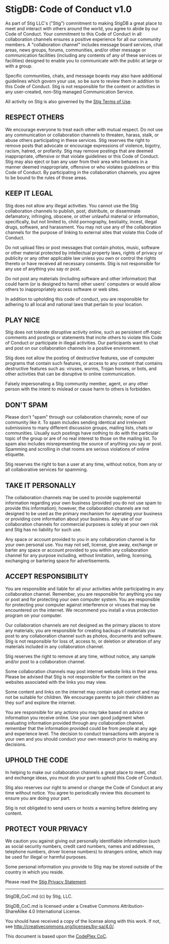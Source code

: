 # StigDB: Code of Conduct v1.0

As part of Stig LLC's ("Stig") commitment to making StigDB a great place to meet and interact with others around the world, you agree to abide by our Code of Conduct. Your commitment to this Code of Conduct in all collaboration channels ensures a positive experience for all our community members. A "collaboration channel" includes message board services, chat areas, news groups, forums, communities, and/or other message or communication facilities (including any contents of any of these services or facilities) designed to enable you to communicate with the public at large or with a group.

Specific communities, chats, and message boards may also have additional guidelines which govern your use, so be sure to review them in addition to this Code of Conduct. Stig is not responsible for the content or activities in any user-created, non-Stig managed Communication Service.

All activity on Stig is also governed by the [Stig Terms of Use](tos.md).

## RESPECT OTHERS

We encourage everyone to treat each other with mutual respect. Do not use any communication or collaboration channels to threaten, harass, stalk, or abuse others participating in these services. Stig reserves the right to remove posts that advocate or encourage expressions of violence, bigotry, racism, hatred, or profanity. Stig may remove postings that are deemed inappropriate, offensive or that violate guidelines or this Code of Conduct. Stig may also eject or ban any user from their area who behaves in a manner deemed inappropriate, offensive or who violates guidelines or this Code of Conduct. By participating in the collaboration channels, you agree to be bound to the rules of those areas.

## KEEP IT LEGAL

Stig does not allow any illegal activities. You cannot use the Stig collaboration channels to publish, post, distribute, or disseminate defamatory, infringing, obscene, or other unlawful material or information, specifically, but not limited to, child pornography, bestiality, incest, illegal drugs, software, and harassment. You may not use any of the collaboration channels for the purpose of linking to external sites that violate this Code of Conduct.

Do not upload files or post messages that contain photos, music, software or other material protected by intellectual property laws, rights of privacy or publicity or any other applicable law unless you own or control the rights thereto or have received all necessary consents. Stig is not responsible for any use of anything you say or post.

Do not post any materials (including software and other information) that could harm (or is designed to harm) other users' computers or would allow others to inappropriately access software or web sites.

In addition to upholding this code of conduct, you are responsible for adhering to all local and national laws that pertain to your location.

## PLAY NICE

Stig does not tolerate disruptive activity online, such as persistent off-topic comments and postings or statements that incite others to violate this Code of Conduct or participate in illegal activities. Our participants want to chat and post on our collaboration channels in a positive environment.

Stig does not allow the posting of destructive features, use of computer programs that contain such features, or access to any content that contains destructive features such as: viruses, worms, Trojan horses, or bots, and other activities that can be disruptive to online communication.

Falsely impersonating a Stig community member, agent, or any other person with the intent to mislead or cause harm to others is forbidden.

## DON'T SPAM

Please don't "spam" through our collaboration channels; none of our community like it. To spam includes sending identical and irrelevant submissions to many different discussion groups, mailing lists, chats or communities. Usually such postings have nothing to do with the particular topic of the group or are of no real interest to those on the mailing list. To spam also includes misrepresenting the source of anything you say or post. Spamming and scrolling in chat rooms are serious violations of online etiquette.

Stig reserves the right to ban a user at any time, without notice, from any or all collaborative services for spamming.

## TAKE IT PERSONALLY

The collaboration channels may be used to provide supplemental information regarding your own business (provided you do not use spam to provide this information); however, the collaboration channels are not designed to be used as the primary mechanism for operating your business or providing core information about your business. Any use of our collaboration channels for commercial purposes is solely at your own risk and Stig has no liability for such use.

Any space or account provided to you in any collaboration channel is for your own personal use. You may not sell, license, give away, exchange or barter any space or account provided to you within any collaboration channel for any purpose including, without limitation, selling, licensing, exchanging or bartering space for advertisements.

## ACCEPT RESPONSIBILITY

You are responsible and liable for all your activities while participating in any collaboration channel. Remember, you are responsible for anything you say or post and for protecting your own computer system. You are responsible for protecting your computer against interference or viruses that may be encountered on the internet. We recommend you install a virus protection program on your computer.

Our collaboration channels are not designed as the primary places to store any materials; you are responsible for creating backups of materials you post to any collaboration channel such as photos, documents and software. Stig is not responsible for loss of, access to, or deletion or alteration of any materials included in any collaboration channel.

Stig reserves the right to remove at any time, without notice, any sample and/or post to a collaboration channel.

Some collaboration channels may post internet website links in their area. Please be advised that Stig is not responsible for the content on the websites associated with the links you may view.

Some content and links on the internet may contain adult content and may not be suitable for children. We encourage parents to join their children as they surf and explore the internet.

You are responsible for any actions you may take based on advice or information you receive online. Use your own good judgment when evaluating information provided through any collaboration channel, remember that the information provided could be from people at any age and experience level. The decision to conduct transactions with anyone is your own and you should conduct your own research prior to making any decisions.

## UPHOLD THE CODE

In helping to make our collaboration channels a great place to meet, chat and exchange ideas, you must do your part to uphold this Code of Conduct.

Stig also reserves our right to amend or change the Code of Conduct at any time without notice. You agree to periodically review this document to ensure you are doing your part.

Stig is not obligated to send users or hosts a warning before deleting any content.

## PROTECT YOUR PRIVACY

We caution you against giving out personally identifiable information (such as social security numbers, credit card numbers, names and addresses, telephone numbers, driver license numbers) to strangers online, which may be used for illegal or harmful purposes.

Some personal information you provide to Stig may be stored outside of the country in which you reside.

Please read the [Stig Privacy Statement](privacy_policy.md).

-----

StigDB_CoC.md (c) by Stig, LLC.

StigDB_CoC.md is licensed under a Creative Commons Attribution-ShareAlike 4.0 International License.

You should have received a copy of the license along with this work. If not, see <http://creativecommons.org/licenses/by-sa/4.0/>.

This document is based upon the [CodePlex CoC](https://www.codeplex.com/site/legal/conduct).

